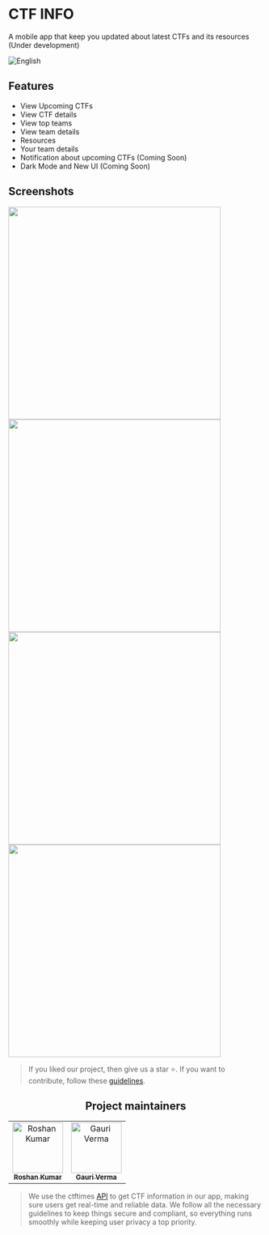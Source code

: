 # CTF INFO

A mobile app that keep you updated about latest CTFs and its resources (Under development)

![English](https://github.com/user-attachments/assets/5f228629-c3ea-4515-a5e3-e0d318f2514b)

## Features


- View Upcoming CTFs
- View CTF details
- View top teams
- View team details
- Resources
- Your team details
- Notification about upcoming CTFs (Coming Soon)
- Dark Mode and New UI (Coming Soon)

## Screenshots 

<img src="https://github.com/user-attachments/assets/ad3fb1c3-8f76-4fa2-9be6-5ab4f7239b20" height="420">
<img src="https://github.com/user-attachments/assets/df835580-977c-4592-9f3e-3c7288dc08da" height="420">
<img src="https://github.com/user-attachments/assets/843a1af4-cdad-4891-825b-941f0f38e11f" height="420">
<img src="https://github.com/user-attachments/assets/c90dc879-8c3c-4b7d-b7d9-b9eb6e6338c7" height="420">

> If you liked our project, then give us a star ⭐️. If you want to contribute, follow these [guidelines](https://github.com/youhaveme9/ctfinfo/blob/main/CONTRIBUTING.md).

<h2 align='center'> Project maintainers </h2>
<table align='center'>
<tr>
    <td align="center">
        <a href="https://github.com/youhaveme9">
            <img src="https://avatars.githubusercontent.com/u/58213083?v=4" width="100;" alt="Roshan Kumar"/>
            <br />
            <sub><b>Roshan Kumar</b></sub>
        </a>
    </td>
    <td align="center">
        <a href="https://github.com/garys-demons">
            <img src="https://avatars.githubusercontent.com/u/178498812?v=4" width="100;" alt="Gauri Verma"/>
            <br />
            <sub><b>Gauri Verma</b></sub>
        </a>
    </td>
  </tr>
</table>

> We use the ctftimes [API](https://ctftime.org/api/) to get CTF information in our app, making sure users get real-time and reliable data. We follow all the necessary guidelines to keep things secure and compliant, so everything runs smoothly while keeping user privacy a top priority.